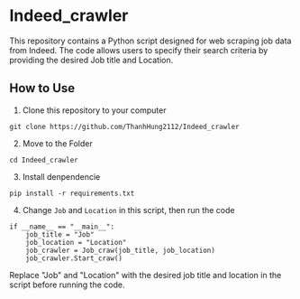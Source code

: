 # Indeed_crawler

This repository contains a Python script designed for web scraping job data from Indeed. The code allows users to specify their search criteria by providing the desired Job title and Location.

## How to Use

1. Clone this repository to your computer
```
git clone https://github.com/ThanhHung2112/Indeed_crawler
```
2. Move to the Folder
```
cd Indeed_crawler
```
3. Install denpendencie
```
pip install -r requirements.txt
```
4. Change ```Job``` and ```Location``` in this script, then run the code
```
if __name__ == "__main__":
    job_title = "Job"
    job_location = "Location"
    job_crawler = Job_craw(job_title, job_location) 
    job_crawler.Start_craw()
```
 Replace "Job" and "Location" with the desired job title and location in the script before running the code.
